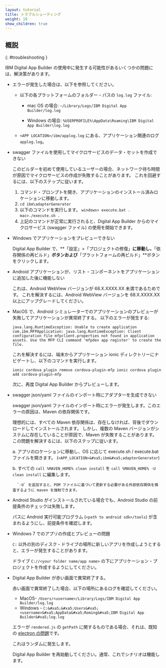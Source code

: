 ```yaml
---
layout: tutorial
title: トラブルシューティング
weight: 19
show_children: true
---
```

<!-- NLS_CHARSET=UTF-8 -->
## 概説
{: #troubleshooting }

IBM Digital App Builder の使用中に発生する可能性があるいくつかの問題には、解決策があります。

* エラーが発生した場合は、以下を参照してください。

    * 以下の各プラットフォームのフォルダー・パスの `log.log` ファイル:

        * mac OS の場合: `~/Library/Logs/IBM Digital App Builder/log.log`

        * Windows の場合: `%USERPROFILE%\AppData\Roaming\IBM Digital App Builder\log.log`

    * `<APP LOCATION>/ibm/applog.log` にある、アプリケーション関連のログ `applog.log`。

* swagger ファイルを使用してマイクロサービスのデータ・セットを作成できない

    このビルダーを初めて使用しているユーザーの場合、ネットワーク待ち時間が原因でマイクロサービスの作成が失敗することがあります。
    これを回避するには、以下のステップに従います。
    1. コマンド・プロンプトを開き、アプリケーションのインストール済みロケーションに移動します。
    2. `cd ibm\adapterGenerator`
    3. 以下のコマンドを実行します。
        `windows> execute.bat .`
        `mac>./execute.sh .`
    4. 上記のコマンドが正常に実行されると、Digital App Builder からのマイクロサービス (swagger ファイル) の使用を開始できます。

* Windows でアプリケーションをプレビューできない

    Digital App Builder で、**「設定」>「プロジェクトの修復」**に移動し、**「依存関係の再ビルド」**ボタンおよび**「プラットフォームの再ビルド」**ボタンをクリックします。

* Android アプリケーションが、リスト・コンポーネントをアプリケーションに追加した後に機能しない

    これは、Android WebView バージョンが 68.X.XXXX.XX 未満であるためです。 これを解決するには、Android WebView バージョンを 68.X.XXXX.XX 以上にアップグレードしてください。

* MacOS で、Android シミュレーターでのアプリケーションのプレビューが失敗してアプリケーションが異常終了する。 以下のエラーが発生する:

    `java.lang.RuntimeException: Unable to create application com.ibm.MFPApplication: java.lang.RuntimeException: Client configuration file mfpclient.properties not found in application assets. Use the MFP CLI command 'mfpdev app register' to create the file.`

    これを解決するには、端末からアプリケーション ionic ディレクトリーにナビゲートし、以下のコマンドを実行します。

    `ionic cordova plugin remove cordova-plugin-mfp
    ionic cordova plugin add cordova-plugin-mfp`

    次に、再度 Digital App Builder からプレビューします。

* swagger json/yaml ファイルのインポート時にアダプターを生成できない

    swagger json/yaml ファイルのインポート時にエラーが発生します。このエラーの原因は、Maven の依存関係です。

    理想的には、すべての Maven 依存関係は、存在しなければ、背後でダウンロードしてインストールされます。 しかし、複数の Maven バージョンがシステムに存在していることが原因で、Maven が失敗することがあります。 この問題を解決するには、以下のステップに従います。

    a. アプリのロケーションに移動し、OS に応じて execute.sh / execute.bat ファイルを開きます。 (`<APP_LOCATION>&#xa5;ibm&#xa5;adapterGenerator`)

    b. すべての `call %MAVEN_HOME% clean install` を `call %MAVEN_HOME% -U clean install` に編集します。

        `-U` を追加すると、POM ファイルに基づいて更新する必要がある外部依存関係を検査するように maven を強制できます。

* Android Studio がインストールされている場合でも、Android Studio の前提条件のチェックは失敗します。

    パスに Android 実行可能プログラム (`<path to android sdk>/tools`) が含まれるようにし、前提条件を確認します。

* Windows 7 でのアプリの作成とプレビューの問題

    `C:` 以外の別のディスク・ドライブの場所に新しいアプリを作成しようとすると、エラーが発生することがあります。

    ドライブ `C://<your folder name/app name>` の下にアプリケーション・プロジェクトを作成するようにしてください。

* Digital App Builder が赤い画面で異常終了する。

    赤い画面で異常終了した場合、以下の場所にあるログを確認してください。
    * MacOS- `/Users/<username>/Library/Logs/IBM Digital App Builder/log.log`
    * Windows - `C:&#xa5;&#xa5;Users&#xa5;<username>&#xa5;AppData&#xa5;Roming&#xa5;IBM Digital App Builder&#xa5;log.log`

    エラーが `rendered.js` の `getPath` に関するものである場合、それは、既知の [electron の問題](https://github.com/electron/electron/issues/8205)です。

    これはランダムに発生します。

    Digital App Builder を再始動してください。通常、これでシナリオは機能します。

